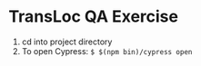 # TransLoc QA Exercise

1. cd into project directory
2. To open Cypress: `$ $(npm bin)/cypress open`
